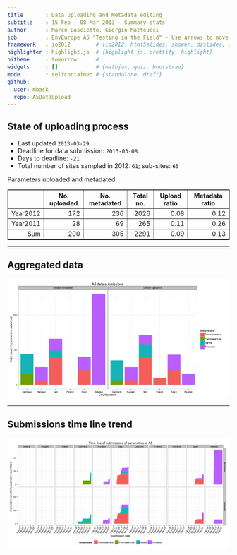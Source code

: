 ```yaml
---
title       : Data uploading and Metadata editing
subtitle    : 15 Feb - 08 Mar 2013 - Summary stats
author      : Marco Bascietto, Giorgio Matteucci
job         : EnvEurope A5 "Testing in the Field" - Use arrows to move between slides
framework   : io2012        # {io2012, html5slides, shower, dzslides, ...}
highlighter : highlight.js  # {highlight.js, prettify, highlight}
hitheme     : tomorrow      # 
widgets     : []            # {mathjax, quiz, bootstrap}
mode        : selfcontained # {standalone, draft}
github:
  user: mbask
  repo: A5DataUpload
---
```













## State of uploading process

* Last updated ``2013-03-29``
* Deadline for data submission: `2013-03-08`
* Days to deadline: ``-21``
* Total number of sites sampled in 2012: ``61``; sub-sites: ``65``

Parameters uploaded and metadated:
<!-- html table generated in R 2.15.3 by xtable 1.7-0 package -->
<!-- Fri Mar 29 15:05:01 2013 -->
<TABLE border=1>
<TR> <TH>  </TH> <TH> No. uploaded </TH> <TH> No. metadated </TH> <TH> Total no. </TH> <TH> Upload ratio </TH> <TH> Metadata ratio </TH>  </TR>
  <TR> <TD align="right"> Year2012 </TD> <TD align="right"> 172 </TD> <TD align="right"> 236 </TD> <TD align="right"> 2026 </TD> <TD align="right"> 0.08 </TD> <TD align="right"> 0.12 </TD> </TR>
  <TR> <TD align="right"> Year2011 </TD> <TD align="right">  28 </TD> <TD align="right">  69 </TD> <TD align="right"> 265 </TD> <TD align="right"> 0.11 </TD> <TD align="right"> 0.26 </TD> </TR>
  <TR> <TD align="right"> Sum </TD> <TD align="right"> 200 </TD> <TD align="right"> 305 </TD> <TD align="right"> 2291 </TD> <TD align="right"> 0.09 </TD> <TD align="right"> 0.13 </TD> </TR>
   </TABLE>





---

## Aggregated data

![plot of chunk aggrDataByDomain](figure/A5DAMU-1aggrDataByDomain.png) 


---

## Submissions time line trend
 

![plot of chunk timeLineChart](figure/A5DAMU-1timeLineChart.png) 







